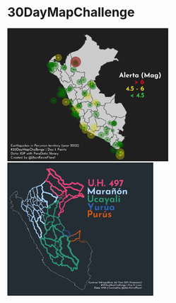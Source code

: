 
# 30DayMapChallenge

<p float="middle">
<a href="https://raw.githubusercontent.com/TJhon/30DayMapChallenge/main/plots/day1.png"><img src="plots/day1.png" height="300"/><a />
<a href="https://raw.githubusercontent.com/TJhon/30DayMapChallenge/main/plots/day2.png"><img src="plots/day2.png" height="300"/><a />
</p>
